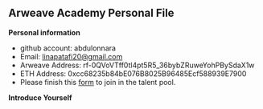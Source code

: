 ## Arweave Academy Personal File
**Personal information**
- github account: abdulonnara
- Email: linapatafi20@gmail.com
- Arweave Address: rf-0QVoVTff0tl4pt5R5_36bybZRuweYohPBySdaX1w
- ETH Address: 0xcc68235b84bE076B8025B96485Ecf588939E7900
- Please finish this [form](https://docs.google.com/forms/d/e/1FAIpQLSfWA5fIIcBgmRppm3jNz5vmf9Mai_QMVil-2pO4r7YKn_Zhtw/viewform?usp=sf_link) to join in the talent pool.

**Introduce Yourself**


